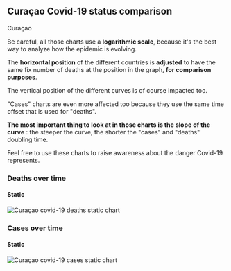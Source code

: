 ## Curaçao Covid-19 status comparison 

Curaçao



Be careful, all those charts use a **logarithmic scale**, because it's the best way to analyze how the epidemic is evolving.
 
The **horizontal position** of the different countries is **adjusted** to have the same fix number of deaths at the position in the graph, **for comparison purposes**.

The vertical position of the different curves is of course impacted too.

"Cases" charts are even more affected too because they use the same time offset that is used for "deaths".

**The most important thing to look at in those charts is the slope of the curve** : the steeper the curve, the shorter the "cases" and "deaths" doubling time.

Feel free to use these charts to raise awareness about the danger Covid-19 represents. 


 
### Deaths over time
 
#### Static
![Curaçao covid-19 deaths static chart](https://raw.githubusercontent.com/madlag/coronavirus_study/master/notebooks/graphs/2020-03-29/countries/Curaçao/2020-03-29_Curaçao_deaths.png "Curaçao covid-19 deaths static chart")   

 
### Cases over time
 
#### Static
![Curaçao covid-19 cases static chart](https://raw.githubusercontent.com/madlag/coronavirus_study/master/notebooks/graphs/2020-03-29/countries/Curaçao/2020-03-29_Curaçao_cases.png "Curaçao covid-19 cases static chart")   

